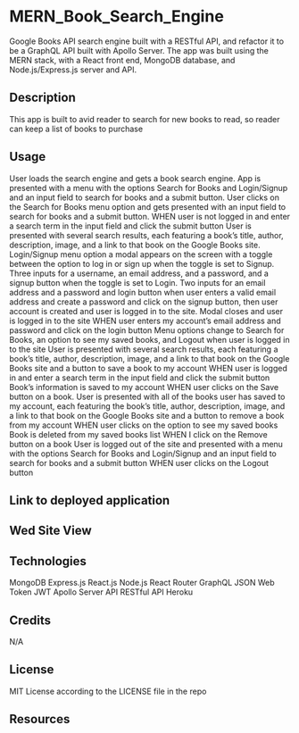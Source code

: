# MERN_Book_Search_Engine

Google Books API search engine built with a RESTful API, and refactor it to be a GraphQL API built with Apollo Server. The app was built using the MERN stack, with a React front end, MongoDB database, and Node.js/Express.js server and API.

## Description

This app is built to avid reader to search for new books to read, so reader can keep a list of books to purchase

## Usage

User loads the search engine and gets a book search engine.
App is presented with a menu with the options Search for Books and Login/Signup and an input field to search for books and a submit button.
User clicks on the Search for Books menu option and gets presented with an input field to search for books and a submit button.
WHEN user is not logged in and enter a search term in the input field and click the submit button
User is presented with several search results, each featuring a book’s title, author, description, image, and a link to that book on the Google Books site.
Login/Signup menu option a modal appears on the screen with a toggle between the option to log in or sign up when the toggle is set to Signup.
Three inputs for a username, an email address, and a password, and a signup button when the toggle is set to Login.
Two inputs for an email address and a password and login button when user enters a valid email address and create a password and click on the signup button, then user account is created and user is logged in to the site.
Modal closes and user is logged in to the site WHEN user enters my account’s email address and password and click on the login button
Menu options change to Search for Books, an option to see my saved books, and Logout when user is logged in to the site
User is presented with several search results, each featuring a book’s title, author, description, image, and a link to that book on the Google Books site and a button to save a book to my account WHEN user is logged in and enter a search term in the input field and click the submit button
Book’s information is saved to my account WHEN user clicks on the Save button on a book.
User is presented with all of the books user has saved to my account, each featuring the book’s title, author, description, image, and a link to that book on the Google Books site and a button to remove a book from my account WHEN user clicks on the option to see my saved books
Book is deleted from my saved books list WHEN I click on the Remove button on a book
User is logged out of the site and presented with a menu with the options Search for Books and Login/Signup and an input field to search for books and a submit button WHEN user clicks on the Logout button

## Link to deployed application



## Wed Site View


## Technologies

MongoDB
Express.js
React.js
Node.js
React Router
GraphQL
JSON Web Token
JWT
Apollo Server
API
RESTful API
Heroku

## Credits

N/A

## License

MIT License according to the LICENSE file in the repo

## Resources
